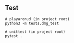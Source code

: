 
## Test

``` shell
# playaronud (in project root)
python3 -m tests.dmg_test

# unittest (in project root)
pytest .
```
